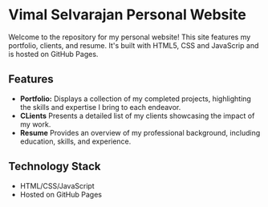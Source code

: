 # Vimal Selvarajan Personal Website

Welcome to the repository for my personal website! This site features my portfolio, clients, and resume. It's built with HTML5, CSS and JavaScrip and is hosted on GitHub Pages.

## Features

- **Portfolio:** Displays a collection of my completed projects, highlighting the skills and expertise I bring to each endeavor.
- **CLients** Presents a detailed list of my clients showcasing the impact of my work.
- **Resume**  Provides an overview of my professional background, including education, skills, and experience.

## Technology Stack

- HTML/CSS/JavaScript
- Hosted on GitHub Pages




